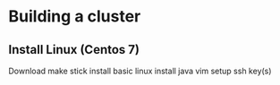 # Building a cluster

## Install Linux (Centos 7)
Download
make stick 
install basic linux
install java vim 
setup ssh key(s)
